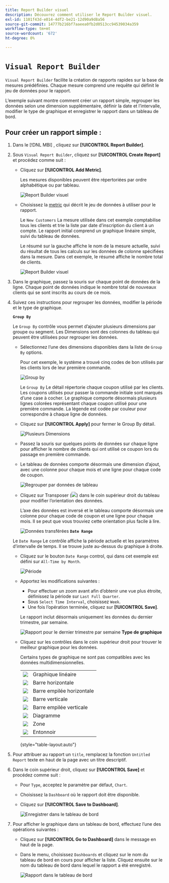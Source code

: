 ```yaml
---
title: Report Builder visuel
description: Découvrez comment utiliser le Report Builder visuel.
exl-id: 1101f43d-e014-4df2-be21-12d90a9d8a56
source-git-commit: 14777b216bf7aaeea0fb2d0513cc94539034a359
workflow-type: tm+mt
source-wordcount: '672'
ht-degree: 0%

---
```


# `Visual Report Builder`

`Visual Report Builder` facilite la création de rapports rapides sur la base de mesures prédéfinies. Chaque mesure comprend une requête qui définit le jeu de données pour le rapport.

L’exemple suivant montre comment créer un rapport simple, regrouper les données selon une dimension supplémentaire, définir la date et l’intervalle, modifier le type de graphique et enregistrer le rapport dans un tableau de bord.

## Pour créer un rapport simple :

1. Dans le [!DNL MBI] , cliquez sur **[!UICONTROL Report Builder]**.

1. Sous `Visual Report Builder`, cliquez sur **[!UICONTROL Create Report]** et procédez comme suit :

   * Cliquez sur **[!UICONTROL Add Metric]**.

      Les mesures disponibles peuvent être répertoriées par ordre alphabétique ou par tableau.

      ![Report Builder visuel](../../assets/magento-bi-visual-report-builder-add-metric.png)

   * Choisissez la [metric](../../data-user/reports/ess-manage-data-metrics.md) qui décrit le jeu de données à utiliser pour le rapport.

      Le `New Customers` La mesure utilisée dans cet exemple comptabilise tous les clients et trie la liste par date d’inscription du client à un compte. Le rapport initial comprend un graphique linéaire simple, suivi du tableau de données.

      Le résumé sur la gauche affiche le nom de la mesure actuelle, suivi du résultat de tous les calculs sur les données de colonne spécifiées dans la mesure. Dans cet exemple, le résumé affiche le nombre total de clients.

      ![Report Builder visuel](../../assets/magento-bi-report-builder-untitled.png)

1. Dans le graphique, passez la souris sur chaque point de données de la ligne. Chaque point de données indique le nombre total de nouveaux clients qui se sont inscrits au cours de ce mois.

1. Suivez ces instructions pour regrouper les données, modifier la période et le type de graphique.

   **`Group By`**

   Le `Group By` contrôle vous permet d’ajouter plusieurs dimensions par groupe ou segment. Les Dimensions sont des colonnes du tableau qui peuvent être utilisées pour regrouper les données.

   * Sélectionnez l’une des dimensions disponibles dans la liste de `Group By` options.

      Pour cet exemple, le système a trouvé cinq codes de bon utilisés par les clients lors de leur première commande.

      ![Group by](../../assets/magento-bi-report-builder-group-by-dimensions.png)

      Le `Group By` Le détail répertorie chaque coupon utilisé par les clients. Les coupons utilisés pour passer la commande initiale sont marqués d’une case à cocher. Le graphique comporte désormais plusieurs lignes colorées représentant chaque coupon utilisé pour une première commande. La légende est codée par couleur pour correspondre à chaque ligne de données.

   * Cliquez sur **[!UICONTROL Apply]** pour fermer le Group By détail.

      ![Plusieurs Dimensions](../../assets/magento-bi-report-builder-group-by-dimension-detail.png)

   * Passez la souris sur quelques points de données sur chaque ligne pour afficher le nombre de clients qui ont utilisé ce coupon lors du passage en première commande.

   * Le tableau de données comporte désormais une dimension d’ajout, avec une colonne pour chaque mois et une ligne pour chaque code de coupon.

      ![Regrouper par données de tableau](../../assets/magento-bi-report-builder-group-by-table-data.png)

   * Cliquez sur Transposer (![](../../assets/magento-bi-btn-transpose.png)) dans le coin supérieur droit du tableau pour modifier l’orientation des données.

      L’axe des données est inversé et le tableau comporte désormais une colonne pour chaque code de coupon et une ligne pour chaque mois. Il se peut que vous trouviez cette orientation plus facile à lire.

      ![Données transférées](../../assets/magento-bi-report-builder-group-by-table-data-transposed.png)
   **`Date Range`**

   Le `Date Range` Le contrôle affiche la période actuelle et les paramètres d’intervalle de temps. Il se trouve juste au-dessus du graphique à droite.

   * Cliquez sur le bouton `Date Range` control, qui dans cet exemple est défini sur `All-Time by Month`.

      ![Période](../../assets/magento-bi-report-builder-date-range.png)

   * Apportez les modifications suivantes :

      * Pour effectuer un zoom avant afin d’obtenir une vue plus étroite, définissez la période sur `Last Full Quarter`.
      * Sous `Select Time Interval`, choisissez `Week`.
      * Une fois l’opération terminée, cliquez sur **[!UICONTROL Save]**.

      Le rapport inclut désormais uniquement les données du dernier trimestre, par semaine.

      ![Rapport pour le dernier trimestre par semaine](../../assets/magento-bi-report-builder-date-range-quarter-by-week-chart.png)
   **Type de graphique**

   * Cliquez sur les contrôles dans le coin supérieur droit pour trouver le meilleur graphique pour les données.

      Certains types de graphique ne sont pas compatibles avec les données multidimensionnelles.

      |  |  |
      |-----|-----|
      | ![](../../assets/magento-bi-btn-chart-line.png) | Graphique linéaire |
      | ![](../../assets/magento-bi-btn-chart-horz-bar.png) | Barre horizontale |
      | ![](../../assets/magento-bi-btn-chart-horz-stacked-bar.png) | Barre empilée horizontale |
      | ![](../../assets/magento-bi-btn-chart-vert-bar.png) | Barre verticale |
      | ![](../../assets/magento-bi-btn-chart-vert-stacked-bar.png) | Barre empilée verticale |
      | ![](../../assets/magento-bi-btn-chart-pie.png) | Diagramme |
      | ![](../../assets/magento-bi-btn-chart-area.png) | Zone |
      | ![](../../assets/magento-bi-btn-chart-funnel.png) | Entonnoir |

      {style="table-layout:auto"}




1. Pour attribuer au rapport un `title`, remplacez la fonction `Untitled Report` texte en haut de la page avec un titre descriptif.

1. Dans le coin supérieur droit, cliquez sur **[!UICONTROL Save]** et procédez comme suit :

   * Pour `Type`, acceptez le paramètre par défaut, `Chart`.

   * Choisissez la `Dashboard` où le rapport doit être disponible.

   * Cliquez sur **[!UICONTROL Save to Dashboard]**.

      ![Enregistrer dans le tableau de bord](../../assets/magento-bi-report-builder-save-to-dashboard.png)

1. Pour afficher le graphique dans un tableau de bord, effectuez l’une des opérations suivantes :

   * Cliquez sur **[!UICONTROL Go to Dashboard]** dans le message en haut de la page.

   * Dans le menu, choisissez `Dashboards` et cliquez sur le nom du tableau de bord en cours pour afficher la liste. Cliquez ensuite sur le nom du tableau de bord dans lequel le rapport a été enregistré.

      ![Rapport dans le tableau de bord](../../assets/magento-bi-report-builder-my-dashboard.png)
